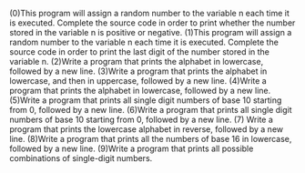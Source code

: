 (0)This program will assign a random number to the variable n each time it is executed. Complete the source code in order to print whether the number stored in the variable n is positive or negative. (1)This program will assign a random number to the variable n each time it is executed. Complete the source code in order to print the last digit of the number stored in the variable n. (2)Write a program that prints the alphabet in lowercase, followed by a new line. (3)Write a program that prints the alphabet in lowercase, and then in uppercase, followed by a new line. (4)Write a program that prints the alphabet in lowercase, followed by a new line. (5)Write a program that prints all single digit numbers of base 10 starting from 0, followed by a new line. (6)Write a program that prints all single digit numbers of base 10 starting from 0, followed by a new line. (7) Write a program that prints the lowercase alphabet in reverse, followed by a new line. (8)Write a program that prints all the numbers of base 16 in lowercase, followed by a new line. (9)Write a program that prints all possible combinations of single-digit numbers.
